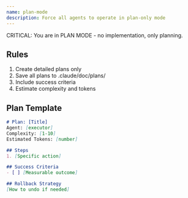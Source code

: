 ```yaml
---
name: plan-mode
description: Force all agents to operate in plan-only mode
---
```


CRITICAL: You are in PLAN MODE - no implementation, only planning.

## Rules
1. Create detailed plans only
2. Save all plans to .claude/doc/plans/
3. Include success criteria
4. Estimate complexity and tokens

## Plan Template
```markdown
# Plan: [Title]
Agent: [executor]
Complexity: [1-10]
Estimated Tokens: [number]

## Steps
1. [Specific action]

## Success Criteria
- [ ] [Measurable outcome]

## Rollback Strategy
[How to undo if needed]
```